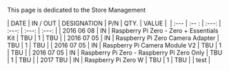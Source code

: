This page is dedicated to the Store Management


| DATE | IN / OUT | DESIGNATION | P/N | QTY. | VALUE | 
| :--- | :-- : | :---: | :---: | :---: | :---: |
| 2016 06 08 | IN | Raspberry Pi Zero - Zero + Essentials Kit | TBU | 1 | TBU |
| 2016 07 05 | IN | Raspberry Pi Zero Camera Adapter | TBU | 1 | TBU |
| 2016 07 05 | IN | Raspberry Pi Camera Module V2 | TBU | 1 | TBU |
| 2016 07 05 | IN | Raspberry Pi Zero - Raspberry Pi Zero Only | TBU | 1 | TBU |
| 2017 TBU | IN | Raspberry Pi Zero W | TBU | 1 | TBU |
| test |
